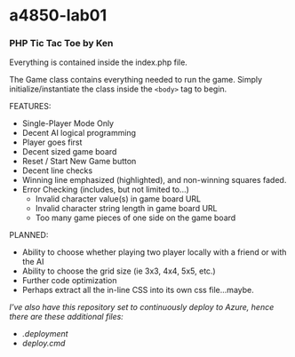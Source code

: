 # a4850-lab01
### PHP Tic Tac Toe by Ken

Everything is contained inside the index.php file.

The Game class contains everything needed to run the game.  Simply initialize/instantiate the class inside the `<body>` tag to begin.

FEATURES:
* Single-Player Mode Only
* Decent AI logical programming
* Player goes first
* Decent sized game board
* Reset / Start New Game button
* Decent line checks
* Winning line emphasized (highlighted), and non-winning squares faded.
* Error Checking (includes, but not limited to...)
  * Invalid character value(s) in game board URL
  * Invalid character string length in game board URL
  * Too many game pieces of one side on the game board

PLANNED:
* Ability to choose whether playing two player locally with a friend or with the AI
* Ability to choose the grid size (ie 3x3, 4x4, 5x5, etc.)
* Further code optimization
* Perhaps extract all the in-line CSS into its own css file...maybe.

_I've also have this repository set to continuously deploy to Azure, hence there are these additional files:_
* _.deployment_
* _deploy.cmd_